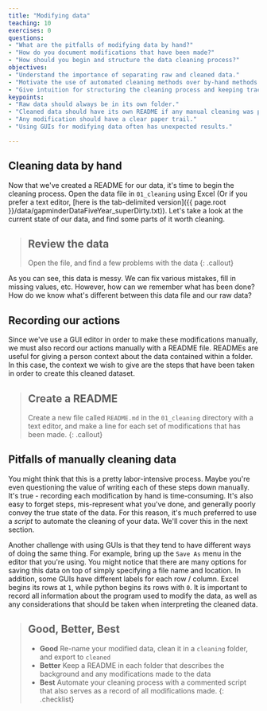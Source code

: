 ```yaml
---
title: "Modifying data"
teaching: 10
exercises: 0
questions:
- "What are the pitfalls of modifying data by hand?"
- "How do you document modifications that have been made?"
- "How should you begin and structure the data cleaning process?"
objectives:
- "Understand the importance of separating raw and cleaned data."
- "Motivate the use of automated cleaning methods over by-hand methods."
- "Give intuition for structuring the cleaning process and keeping track of metadata."
keypoints:
- "Raw data should always be in its own folder."
- "Cleaned data should have its own README if any manual cleaning was performed."
- "Any modification should have a clear paper trail."
- "Using GUIs for modifying data often has unexpected results."

---
```

## Cleaning data by hand
Now that we've created a README for our data, it's time to begin the cleaning process. Open the data file in `01_cleaning` using Excel (Or if you prefer a text editor, [here is the tab-delimited version]({{ page.root }}/data/gapminderDataFiveYear_superDirty.txt)). Let's take a look at the current state of our data, and find some parts of it worth cleaning.

> ## Review the data
> Open the file, and find a few problems with the data
{: .callout}

As you can see, this data is messy. We can fix various mistakes, fill in missing values, etc. However, how can we remember what has been done? How do we know what's different between this data file and our raw data?

## Recording our actions

Since we've use a GUI editor in order to make these modifications manually, we must also record our actions manually with a README file. READMEs are useful for giving a person context about the data contained within a folder. In this case, the context we wish to give are the steps that have been taken in order to create this cleaned dataset.


> ## Create a README
> Create a new file called `README.md` in the `01_cleaning` directory with a text editor, and make a line for each set of modifications that has been made.
{: .callout}

## Pitfalls of manually cleaning data

You might think that this is a pretty labor-intensive process. Maybe you're even questioning the value of writing each of these steps down manually. It's true - recording each modification by hand is time-consuming. It's also easy to forget steps, mis-represent what you've done, and generally poorly convey the true state of the data. For this reason, it's much preferred to use a *script* to automate the cleaning of your data. We'll cover this in the next section.

Another challenge with using GUIs is that they tend to have different ways of doing the same thing. For example, bring up the `Save As` menu in the editor that you're using. You might notice that there are many options for saving this data on top of simply specifying a file name and location. In addition, some GUIs have different labels for each row / column. Excel begins its rows at `1`, while python begins its rows with `0`. It is important to record all information about the program used to modify the data, as well as any considerations that should be taken when interpreting the cleaned data.

> ## Good, Better, Best
> * **Good** Re-name your modified data, clean it in a `cleaning` folder, and export to `cleaned`
> * **Better** Keep a README in each folder that describes the background and any modifications made to the data
> * **Best** Automate your cleaning process with a commented script that also serves as a record of all modifications made.
{: .checklist}
